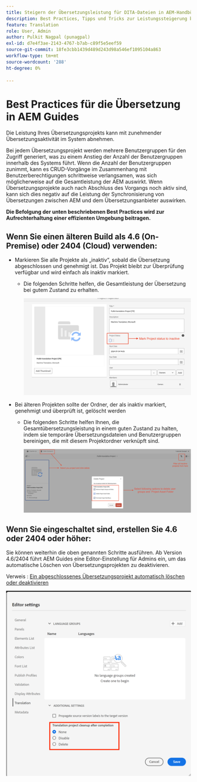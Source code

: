 ```yaml
---
title: Steigern der Übersetzungsleistung für DITA-Dateien in AEM-Handbüchern
description: Best Practices, Tipps und Tricks zur Leistungssteigerung bei DITA-Übersetzungsprojekten in AEM Guides
feature: Translation
role: User, Admin
author: Pulkit Nagpal (punagpal)
exl-id: d7e4f3ae-2143-4767-b7ab-c89f5e5eef59
source-git-commit: 18fe3cbb1439d489d243d98a546ef1095104a863
workflow-type: tm+mt
source-wordcount: '288'
ht-degree: 0%

---
```


# Best Practices für die Übersetzung in AEM Guides

Die Leistung Ihres Übersetzungsprojekts kann mit zunehmender Übersetzungsaktivität im System abnehmen.

Bei jedem Übersetzungsprojekt werden mehrere Benutzergruppen für den Zugriff generiert, was zu einem Anstieg der Anzahl der Benutzergruppen innerhalb des Systems führt. Wenn die Anzahl der Benutzergruppen zunimmt, kann es CRUD-Vorgänge im Zusammenhang mit Benutzerberechtigungen schrittweise verlangsamen, was sich möglicherweise auf die Gesamtleistung der AEM auswirkt. Wenn Übersetzungsprojekte auch nach Abschluss des Vorgangs noch aktiv sind, kann sich dies negativ auf die Leistung der Synchronisierung von Übersetzungen zwischen AEM und dem Übersetzungsanbieter auswirken.

**Die Befolgung der unten beschriebenen Best Practices wird zur Aufrechterhaltung einer effizienten Umgebung beitragen.**

## Wenn Sie einen älteren Build als 4.6 (On-Premise) oder 2404 (Cloud) verwenden:

- Markieren Sie alle Projekte als „inaktiv“, sobald die Übersetzung abgeschlossen und genehmigt ist. Das Projekt bleibt zur Überprüfung verfügbar und wird einfach als inaktiv markiert.
   - Die folgenden Schritte helfen, die Gesamtleistung der Übersetzung bei gutem Zustand zu erhalten.

     ![Inaktive Übersetzungsprojekt-](../assets/translation/translation-project-image1.png)

- Bei älteren Projekten sollte der Ordner, der als inaktiv markiert, genehmigt und überprüft ist, gelöscht werden
   - Die folgenden Schritte helfen Ihnen, die Gesamtübersetzungsleistung in einem guten Zustand zu halten, indem sie temporäre Übersetzungsdateien und Benutzergruppen bereinigen, die mit diesem Projektordner verknüpft sind.

     ![Übersetzungsprojekt und Ordner löschen &#x200B;](../assets/translation/translation-project-image2.png)


## Wenn Sie eingeschaltet sind, erstellen Sie 4.6 oder 2404 oder höher:

Sie können weiterhin die oben genannten Schritte ausführen. Ab Version 4.6/2404 führt AEM Guides eine Editor-Einstellung für Admins ein, um das automatische Löschen von Übersetzungsprojekten zu deaktivieren.

Verweis : [Ein abgeschlossenes Übersetzungsprojekt automatisch löschen oder deaktivieren](https://experienceleague.adobe.com/en/docs/experience-manager-guides/using/user-guide/author-content/create-preview-topics/author-content-aem-guides/work-with-web-editor/translate-documents-web-editor#automatically-delete-or-disable-a-completed-translation-project)

![Automatisierte Einstellungen zum Löschen und Deaktivieren von Übersetzungsprojekten in AEM Guides &#x200B;](../assets/translation/translation-project-image3.png)
